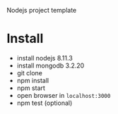 Nodejs project template 

# Install

- install nodejs 8.11.3
- install mongodb 3.2.20
- git clone
- npm install
- npm start
- open browser in `localhost:3000`
- npm test (optional)